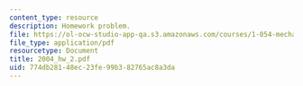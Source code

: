 ```yaml
---
content_type: resource
description: Homework problem.
file: https://ol-ocw-studio-app-qa.s3.amazonaws.com/courses/1-054-mechanics-and-design-of-concrete-structures-spring-2004/774db28148ec23fe99b382765ac8a3da_2004_hw_2.pdf
file_type: application/pdf
resourcetype: Document
title: 2004_hw_2.pdf
uid: 774db281-48ec-23fe-99b3-82765ac8a3da
---
```

